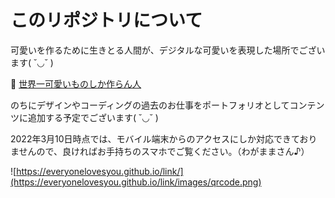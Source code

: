# このリポジトリについて

可愛いを作るために生きとる人間が、デジタルな可愛いを表現した場所でございます( ˘◡˘ )

:link: [世界一可愛いものしか作らん人](https://everyonelovesyou.github.io/link/)

のちにデザインやコーディングの過去のお仕事をポートフォリオとしてコンテンツに追加する予定でございます( ˘◡˘ )

2022年3月10日時点では、モバイル端末からのアクセスにしか対応できておりませんので、良ければお手持ちのスマホでご覧ください。（わがままさん♪）

![https://everyonelovesyou.github.io/link/](https://everyonelovesyou.github.io/link/images/qrcode.png)


